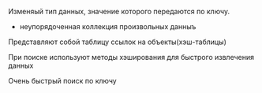 Изменяый тип данных, значение которого передаются по ключу. 

- неупорядоченная коллекция произвольных данныъ

Представляют собой таблицу ссылок на объекты(хэш-таблицы)

При поиске используют методы хэширования для быстрого извлечения данных

Очень быстрый поиск по ключу